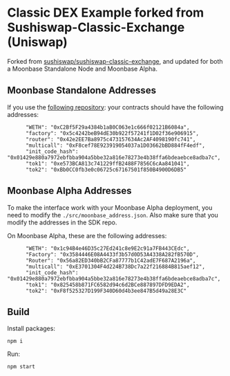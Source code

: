 # Classic DEX Example forked from Sushiswap-Classic-Exchange (Uniswap)

Forked from [sushiswap/sushiswap-classic-exchange](https://github.com/sushiswap/sushiswap-classic-exchange), and updated
for both a Moonbase Standalone Node and Moonbase Alpha.

## Moonbase Standalone Addresses

If you use the [following repository](https://github.com/albertov19/uniswap-contracts-moonbeam): your contracts should
have the following addresses:

```
      "WETH": "0xC2Bf5F29a4384b1aB0C063e1c666f02121B6084a",
      "factory": "0x5c4242beB94dE30b922f57241f1D02f36e906915",
      "router": "0x42e2EE7Ba8975c473157634Ac2AF4098190fc741",
      "multicall": "0xF8cef78E923919054037a1D03662bBD884fF4edf",
      "init_code_hash": "0x01429e880a7972ebfbba904a5bbe32a816e78273e4b38ffa6bdeaebce8adba7c",
      "tok1": "0xe573BCA813c741229ffB2488F7856C6cAa841041",
      "tok2": "0xBb0CC0fb3e0c06725c67167501f850B4900D6DB5"
```

## Moonbase Alpha Addresses

To make the interface work with your Moonbase Alpha deployment, you need to modify the `./src/moonbase_address.json`.
Also make sure that you modify the addresses in the SDK repo.

On Moonbase Alpha, these are the following addresses:

```
      "WETH": "0x1c94B4e46D35c27Ed241c8e9E2c91a7FB443CEdc",
      "Factory": "0x3584446E08A4433f3b57d0D53A4338A282fB570D",
      "Router": "0x56a82ED340bB2CFa87777b1C42adE7F687A2196a",
      "multicall": "0xE3701304F4d224B738Dc7a22f216884B815aef12",
      "init_code_hash": "0x01429e880a7972ebfbba904a5bbe32a816e78273e4b38ffa6bdeaebce8adba7c",
      "tok1": "0x825458b871FC6582d94c6d2BCe887897DFD9EDA2",
      "tok2": "0xF8f525327D199F340D60d4b3ee847B5d49a28E3C"
```

## Build

Install packages:

```
npm i
```

Run:

```
npm start
```
